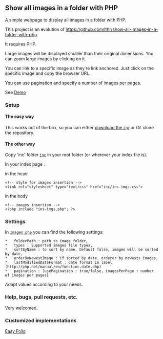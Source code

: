 Show all images in a folder with PHP
------------------------------------

A simple webpage to display all images in a folder with PHP.

This project is an evolution of https://github.com/lthr/show-all-images-in-a-folder-with-php.

It requires PHP.


Large images will be displayed smaller than their original dimensions. You can zoom large images by clicking on it.

You can link to a specific image as they're link anchored. Just click on the specific image and copy the browser URL.

You can use pagination and specify a number of images per pages.

See [Demo](http://dvdn.free.fr/show-all-images-in-folder/)

### Setup
#### The easy way
This works out of the box, so you can either [download the zip](https://github.com/dvdn/show-all-images-in-a-folder-with-php/archive/master.zip) or Git clone the repository.

#### The other way
Copy 'inc' folder [`inc`](https://github.com/dvdn/show-all-images-in-a-folder-with-php/blob/master/inc/) in your root folder (or wherever your index file is).

In your index page :

in the head

    <!-- style for images insertion -->
    <link rel="stylesheet" type="text/css" href="inc/ins-imgs.css">

in the body

    <!-- images insertion -->
    <?php include "ins-imgs.php"; ?>


### Settings
In [`Images.php`](https://github.com/dvdn/show-all-images-in-a-folder-with-php/blob/master/inc/Images.php#L20) you can find the following settings:

    *   folderPath : path to image folder,
    *   types : Supported images file types,
    *   sortByName : to sort by name. Default false, images will be sorted by date,
    *   orderByNewestImage : if sorted by date, orderer by newests images,
    *   lastModifiedDateFormat : date format in label (http://php.net/manual/en/function.date.php)
    *   pagination : [usePagination : true/false, imagesPerPage : number of images per pages]

Adapt values according to your needs.

### Help, bugs, pull requests, etc.
Very welcomed.

### Customized implementations
[Easy Folio](https://github.com/mikelothar/easy-folio)
